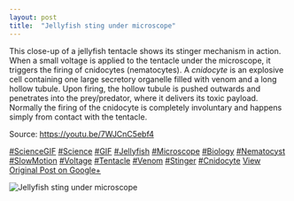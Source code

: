 ```yaml
---
layout: post
title:  "Jellyfish sting under microscope"
---
```


This close-up of a jellyfish tentacle shows its stinger mechanism in action. When a small voltage is applied to the tentacle under the microscope, it triggers the firing of cnidocytes (nematocytes). A _cnidocyte_ is an explosive cell containing one large secretory organelle filled with venom and a long hollow tubule. Upon firing, the hollow tubule is pushed outwards and penetrates into the prey/predator, where it delivers its toxic payload. Normally the firing of the cnidocyte is completely involuntary and happens simply from contact with the tentacle.  
  
Source: <https://youtu.be/7WJCnC5ebf4>  
  
[#ScienceGIF](https://plus.google.com/s/%23ScienceGIF/posts) [#Science](https://plus.google.com/s/%23Science/posts) [#GIF](https://plus.google.com/s/%23GIF/posts) [#Jellyfish](https://plus.google.com/s/%23Jellyfish/posts) [#Microscope](https://plus.google.com/s/%23Microscope/posts) [#Biology](https://plus.google.com/s/%23Biology/posts) [#Nematocyst](https://plus.google.com/s/%23Nematocyst/posts) [#SlowMotion](https://plus.google.com/s/%23SlowMotion/posts) [#Voltage](https://plus.google.com/s/%23Voltage/posts) [#Tentacle](https://plus.google.com/s/%23Tentacle/posts) [#Venom](https://plus.google.com/s/%23Venom/posts) [#Stinger](https://plus.google.com/s/%23Stinger/posts) [#Cnidocyte](https://plus.google.com/s/%23Cnidocyte/posts)
[View Original Post on Google+](https://plus.google.com/+ColinSullender/posts/Tpujq6XtVsF)

![Jellyfish sting under microscope](https://i.imgur.com/npVLhDr.gif)

